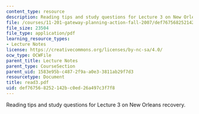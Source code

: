 ```yaml
---
content_type: resource
description: Reading tips and study questions for Lecture 3 on New Orleans recovery.
file: /courses/11-201-gateway-planning-action-fall-2007/def767568252142bc0ed26a497c3f7f8_read3.pdf
file_size: 23504
file_type: application/pdf
learning_resource_types:
- Lecture Notes
license: https://creativecommons.org/licenses/by-nc-sa/4.0/
ocw_type: OCWFile
parent_title: Lecture Notes
parent_type: CourseSection
parent_uid: 1583e95b-c487-2f9a-a0e3-3811ab29f7d3
resourcetype: Document
title: read3.pdf
uid: def76756-8252-142b-c0ed-26a497c3f7f8
---
```

Reading tips and study questions for Lecture 3 on New Orleans recovery.